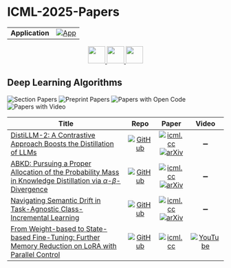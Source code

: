 # ICML-2025-Papers

<table>
    <tr>
        <td><strong>Application</strong></td>
        <td>
            <a href="https://huggingface.co/spaces/DmitryRyumin/NewEraAI-Papers" style="float:left;">
                <img src="https://img.shields.io/badge/🤗-NewEraAI--Papers-FFD21F.svg" alt="App" />
            </a>
        </td>
    </tr>
</table>

<div align="center">
    <a href="https://github.com/DmitryRyumin/ICML-2025-Papers/blob/main/sections/2025/main/safety-and-security.md">
        <img src="https://cdn.jsdelivr.net/gh/DmitryRyumin/NewEraAI-Papers@main/images/left.svg" width="40" alt="" />
    </a>
    <a href="https://github.com/DmitryRyumin/ICML-2025-Papers/blob/main/README.md">
        <img src="https://cdn.jsdelivr.net/gh/DmitryRyumin/NewEraAI-Papers@main/images/home.svg" width="40" alt="" />
    </a>
    <a href="https://github.com/DmitryRyumin/ICML-2025-Papers/blob/main/sections/2025/main/probablistic-models.md">
        <img src="https://cdn.jsdelivr.net/gh/DmitryRyumin/NewEraAI-Papers@main/images/right.svg" width="40" alt="" />
    </a>
</div>

## Deep Learning Algorithms

![Section Papers](https://img.shields.io/badge/Section%20Papers-4-42BA16) ![Preprint Papers](https://img.shields.io/badge/Preprint%20Papers-4-b31b1b) ![Papers with Open Code](https://img.shields.io/badge/Papers%20with%20Open%20Code-3-1D7FBF) ![Papers with Video](https://img.shields.io/badge/Papers%20with%20Video-1-FF0000)

| **Title** | **Repo** | **Paper** | **Video** |
|-----------|:--------:|:---------:|:---------:|
| [DistiLLM-2: A Contrastive Approach Boosts the Distillation of LLMs](https://icml.cc/virtual/2025/poster/43884) | [![GitHub](https://img.shields.io/github/stars/jongwooko/distillm-2?style=flat)](https://github.com/jongwooko/distillm-2) | [![icml.cc](https://img.shields.io/badge/html-icml.cc-2494E0.svg)](https://icml.cc/virtual/2025/poster/43884) <br /> [![arXiv](https://img.shields.io/badge/arXiv-2503.07067-b31b1b.svg)](http://arxiv.org/abs/2503.07067) | :heavy_minus_sign: |
| [ABKD: Pursuing a Proper Allocation of the Probability Mass in Knowledge Distillation via $\alpha$-$\beta$-Divergence](https://icml.cc/virtual/2025/poster/43650) | [![GitHub](https://img.shields.io/github/stars/ghwang-s/abkd?style=flat)](https://github.com/ghwang-s/abkd) | [![icml.cc](https://img.shields.io/badge/html-icml.cc-2494E0.svg)](https://icml.cc/virtual/2025/poster/43650) <br /> [![arXiv](https://img.shields.io/badge/arXiv-2505.04560-b31b1b.svg)](http://arxiv.org/abs/2505.04560) | :heavy_minus_sign: |
| [Navigating Semantic Drift in Task-Agnostic Class-Incremental Learning](https://icml.cc/virtual/2025/poster/45558) | [![GitHub](https://img.shields.io/github/stars/fwu11/MACIL?style=flat)](https://github.com/fwu11/MACIL) | [![icml.cc](https://img.shields.io/badge/html-icml.cc-2494E0.svg)](https://icml.cc/virtual/2025/poster/45558) <br /> [![arXiv](https://img.shields.io/badge/arXiv-2502.07560-b31b1b.svg)](http://arxiv.org/abs/2502.07560) | :heavy_minus_sign: |
| [From Weight-based to State-based Fine-Tuning: Further Memory Reduction on LoRA with Parallel Control](https://icml.cc/virtual/2025/poster/43595) | [![GitHub](https://img.shields.io/github/stars/czhang024/ParallelControl?style=flat)](https://github.com/czhang024/ParallelControl) | [![icml.cc](https://img.shields.io/badge/html-icml.cc-2494E0.svg)](https://icml.cc/virtual/2025/poster/43595) | [![YouTube](https://img.shields.io/badge/YouTube-%23FF0000.svg?style=for-the-badge&logo=YouTube&logoColor=white)](https://www.youtube.com/watch?v=spcaZxSLLVA) |
